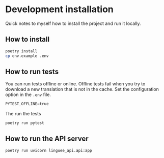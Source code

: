 # Development installation

Quick notes to myself how to install the project and run it locally.

## How to install

```bash
poetry install
cp env.example .env
```

## How to run tests

You can run tests offline or online. Offline tests fail when you try to download a new translation that is not in the cache. Set the configuration option in the `.env` file.

```python
PYTEST_OFFLINE=true
```

The run the tests

```bash
poetry run pytest
```

## How to run the API server

```bash
poetry run uvicorn linguee_api.api:app
```
